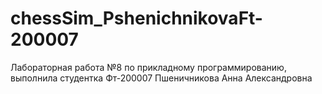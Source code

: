 # chessSim_PshenichnikovaFt-200007
Лабораторная работа №8 по прикладному программированию, выполнила студентка Фт-200007 Пшеничникова Анна Александровна
